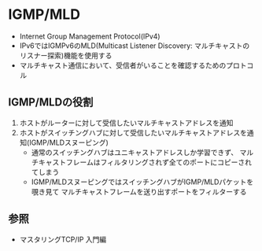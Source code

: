 # IGMP/MLD
- Internet Group Management Protocol(IPv4)
- IPv6ではIGMPv6のMLD(Multicast Listener Discovery: マルチキャストのリスナー探索)機能を使用する
- マルチキャスト通信において、受信者がいることを確認するためのプロトコル

## IGMP/MLDの役割
1. ホストがルーターに対して受信したいマルチキャストアドレスを通知
2. ホストがスイッチングハブに対して受信したいマルチキャストアドレスを通知(IGMP/MLDスヌーピング)
   - 通常のスイッチングハブはユニキャストアドレスしか学習できず、
     マルチキャストフレームはフィルタリングされず全てのポートにコピーされてしまう
   - IGMP/MLDスヌーピングではスイッチングハブがIGMP/MLDパケットを覗き見て
     マルチキャストフレームを送り出すポートをフィルターする

## 参照
- マスタリングTCP/IP 入門編
